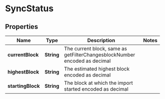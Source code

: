 

# SyncStatus


## Properties

| Name | Type | Description | Notes |
|------------ | ------------- | ------------- | -------------|
|**currentBlock** | **String** | The current block, same as getFilterChangesblockNumber encoded as decimal |  |
|**highestBlock** | **String** | The estimated highest block encoded as decimal |  |
|**startingBlock** | **String** | The block at which the import started encoded as decimal |  |



